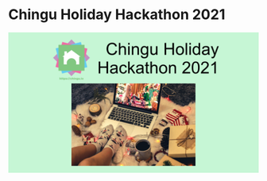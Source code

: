 # Chingu Holiday Hackathon 2021

![Chingu Holiday Hackathon 2021](./public/Chingu_Hackathon_Banner.png)

